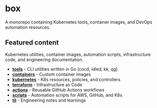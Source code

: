 # box

A monorepo containing Kubernetes tools, container images, and DevOps automation resources.

## Featured content

Kubernetes utilities, container images, automation scripts, infrastructure code, and engineering documentation.

- **[tools](./box/tools/)** - CLI utilities written in Go (cocd, idled, kk, qg)
- **[containers](./box/containers/)** - Custom container images
- **[kubernetes](./box/kubernetes/)** - K8s resources, policies, and controllers
- **[terraform](./box/terraform/)** - Infrastructure as Code
- **[actions](./box/actions/)** - Reusable GitHub Actions workflows
- **[scripts](./box/scripts/)** - Automation scripts for AWS, GitHub, and K8s
- **[til](./box/til/)** - Engineering notes and learnings
